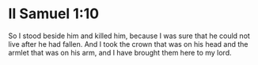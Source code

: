 # II Samuel 1:10

So I stood beside him and killed him, because I was sure that he could not live after he had fallen. And I took the crown that was on his head and the armlet that was on his arm, and I have brought them here to my lord.
